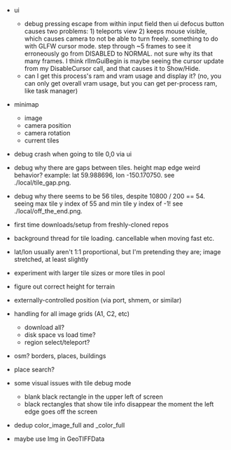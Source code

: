- ui
  - debug pressing escape from within input field then ui defocus button causes two problems:  1) teleports view 2) keeps mouse visible, which causes camera to not be able to turn freely.  something to do with GLFW cursor mode.  step through ~5 frames to see it  erroneously go from DISABLED to NORMAL.  not sure why its that many frames.  I think rlImGuiBegin is maybe seeing the cursor update from my DisableCursor call, and that causes it to Show/Hide.
  - can I get this process's ram and vram usage and display it? (no, you can only get overall vram usage, but you can get per-process ram, like task manager)
- minimap
  - image
  - camera position
  - camera rotation
  - current tiles
- debug crash when going to tile 0,0 via ui
- debug why there are gaps between tiles.  height map edge weird behavior?  example: lat 59.988696, lon -150.170750.  see ./local/tile_gap.png.
- debug why there seems to be 56 tiles, despite 10800 / 200 == 54.  seeing max tile y index of 55 and min tile y index of -1!  see ./local/off_the_end.png.
- first time downloads/setup from freshly-cloned repos
- background thread for tile loading.  cancellable when moving fast etc.
- lat/lon usually aren't 1:1 proportional, but I'm pretending they are; image stretched, at least slightly
- experiment with larger tile sizes or more tiles in pool
- figure out correct height for terrain
- externally-controlled position (via port, shmem, or similar)
- handling for all image grids (A1, C2, etc)
  - download all?
  - disk space vs load time?
  - region select/teleport?
- osm? borders, places, buildings
- place search?


- some visual issues with tile debug mode
  - blank black rectangle in the upper left of screen
  - black rectangles that show tile info disappear the moment the left edge goes off the screen

- dedup color_image_full and _color_full
- maybe use Img in GeoTIFFData

